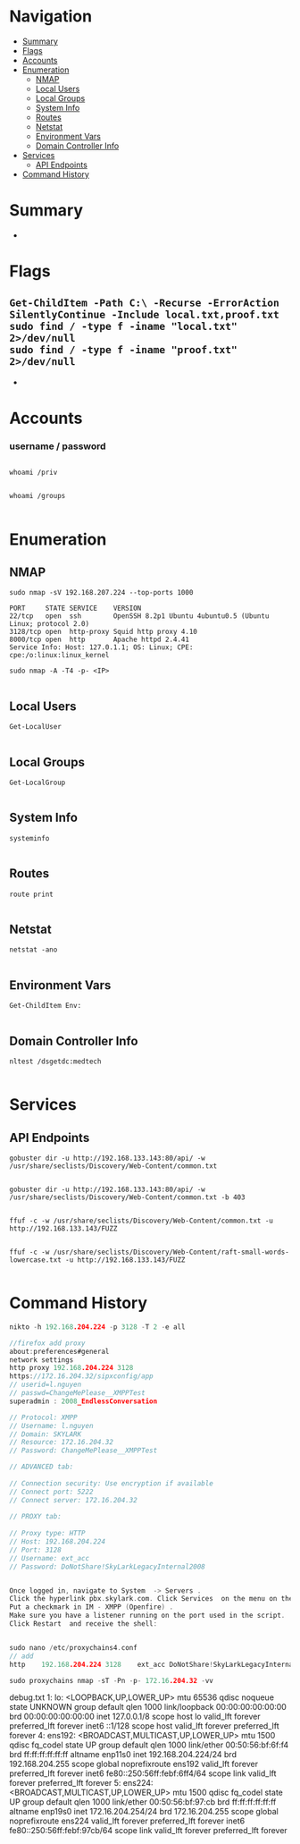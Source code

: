 # Navigation
- [Summary](#summary)
- [Flags](#flags)
- [Accounts](#accounts)
- [Enumeration](#enumeration)
    - [NMAP](#nmap)
    - [Local Users](#local-users)
    - [Local Groups](#local-groups)
    - [System Info](#system-info)
    - [Routes](#routes)
    - [Netstat](#netstat)
    - [Environment Vars](#environment-vars)
    - [Domain Controller Info](#domain-controller-info)
- [Services](#services)
    - [API Endpoints](#api-endpoints)
- [Command History](#command-history)
# Summary
-
# Flags    
`Get-ChildItem -Path C:\ -Recurse -ErrorAction SilentlyContinue -Include local.txt,proof.txt`
`sudo find / -type f -iname "local.txt" 2>/dev/null`    
`sudo find / -type f -iname "proof.txt" 2>/dev/null`
- 
- 

# Accounts
### username / password
` `   
`whoami /priv`
```

```
`whoami /groups`
```

```
# Enumeration
## NMAP
`sudo nmap -sV 192.168.207.224 --top-ports 1000`
```
PORT     STATE SERVICE    VERSION
22/tcp   open  ssh        OpenSSH 8.2p1 Ubuntu 4ubuntu0.5 (Ubuntu Linux; protocol 2.0)
3128/tcp open  http-proxy Squid http proxy 4.10
8000/tcp open  http       Apache httpd 2.4.41
Service Info: Host: 127.0.1.1; OS: Linux; CPE: cpe:/o:linux:linux_kernel

```
`sudo nmap -A -T4 -p- <IP>`
```

```
## Local Users
`Get-LocalUser`
```

```
## Local Groups
`Get-LocalGroup`
```

```
## System Info
`systeminfo`
```

```
## Routes
`route print`
```

```
## Netstat
`netstat -ano`
```

```
## Environment Vars
`Get-ChildItem Env:`
```

```
## Domain Controller Info
`nltest /dsgetdc:medtech`
```

```
# Services    
## API Endpoints
`gobuster dir -u http://192.168.133.143:80/api/ -w /usr/share/seclists/Discovery/Web-Content/common.txt`
```

```

`gobuster dir -u http://192.168.133.143:80/api/ -w /usr/share/seclists/Discovery/Web-Content/common.txt -b 403`
```
```

`ffuf -c -w /usr/share/seclists/Discovery/Web-Content/common.txt -u http://192.168.133.143/FUZZ`
```

```
`ffuf -c -w /usr/share/seclists/Discovery/Web-Content/raft-small-words-lowercase.txt -u http://192.168.133.143/FUZZ`
```
```

# Command History
```c
nikto -h 192.168.204.224 -p 3128 -T 2 -e all

//firefox add proxy
about:preferences#general
network settings
http proxy 192.168.204.224 3128
https://172.16.204.32/sipxconfig/app
// userid=l.nguyen
// passwd=ChangeMePlease__XMPPTest
superadmin : 2008_EndlessConversation

// Protocol: XMPP
// Username: l.nguyen
// Domain: SKYLARK
// Resource: 172.16.204.32
// Password: ChangeMePlease__XMPPTest

// ADVANCED tab:
 
// Connection security: Use encryption if available
// Connect port: 5222
// Connect server: 172.16.204.32
 
// PROXY tab:
 
// Proxy type: HTTP
// Host: 192.168.204.224
// Port: 3128
// Username: ext_acc
// Password: DoNotShare!SkyLarkLegacyInternal2008


Once logged in, navigate to System  -> Servers .
Click the hyperlink pbx.skylark.com. Click Services  on the menu on the left side.
Put a checkmark in IM - XMPP (Openfire) .
Make sure you have a listener running on the port used in the script.
Click Restart  and receive the shell:


sudo nano /etc/proxychains4.conf
// add
http    192.168.204.224 3128    ext_acc DoNotShare!SkyLarkLegacyInternal2008

sudo proxychains nmap -sT -Pn -p- 172.16.204.32 -vv
```

debug.txt
1: lo: <LOOPBACK,UP,LOWER_UP> mtu 65536 qdisc noqueue state UNKNOWN group default qlen 1000
    link/loopback 00:00:00:00:00:00 brd 00:00:00:00:00:00
    inet 127.0.0.1/8 scope host lo
       valid_lft forever preferred_lft forever
    inet6 ::1/128 scope host 
       valid_lft forever preferred_lft forever
4: ens192: <BROADCAST,MULTICAST,UP,LOWER_UP> mtu 1500 qdisc fq_codel state UP group default qlen 1000
    link/ether 00:50:56:bf:6f:f4 brd ff:ff:ff:ff:ff:ff
    altname enp11s0
    inet 192.168.204.224/24 brd 192.168.204.255 scope global noprefixroute ens192
       valid_lft forever preferred_lft forever
    inet6 fe80::250:56ff:febf:6ff4/64 scope link 
       valid_lft forever preferred_lft forever
5: ens224: <BROADCAST,MULTICAST,UP,LOWER_UP> mtu 1500 qdisc fq_codel state UP group default qlen 1000
    link/ether 00:50:56:bf:97:cb brd ff:ff:ff:ff:ff:ff
    altname enp19s0
    inet 172.16.204.254/24 brd 172.16.204.255 scope global noprefixroute ens224
       valid_lft forever preferred_lft forever
    inet6 fe80::250:56ff:febf:97cb/64 scope link 
       valid_lft forever preferred_lft forever

